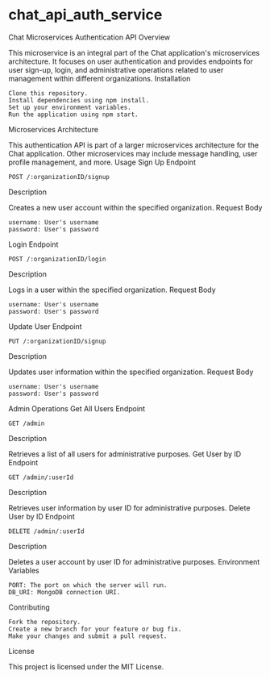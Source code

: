 # chat_api_auth_service
Chat Microservices Authentication API
Overview

This microservice is an integral part of the Chat application's microservices architecture. It focuses on user authentication and provides endpoints for user sign-up, login, and administrative operations related to user management within different organizations.
Installation

    Clone this repository.
    Install dependencies using npm install.
    Set up your environment variables.
    Run the application using npm start.

Microservices Architecture

This authentication API is part of a larger microservices architecture for the Chat application. Other microservices may include message handling, user profile management, and more.
Usage
Sign Up
Endpoint



    POST /:organizationID/signup

Description

Creates a new user account within the specified organization.
Request Body

    username: User's username
    password: User's password

Login
Endpoint



    POST /:organizationID/login

Description

Logs in a user within the specified organization.
Request Body

    username: User's username
    password: User's password

Update User
Endpoint



    PUT /:organizationID/signup

Description

Updates user information within the specified organization.
Request Body

    username: User's username
    password: User's password

Admin Operations
Get All Users
Endpoint



    GET /admin

Description

Retrieves a list of all users for administrative purposes.
Get User by ID
Endpoint



    GET /admin/:userId

Description

Retrieves user information by user ID for administrative purposes.
Delete User by ID
Endpoint



    DELETE /admin/:userId

Description

Deletes a user account by user ID for administrative purposes.
Environment Variables

    PORT: The port on which the server will run.
    DB_URI: MongoDB connection URI.

Contributing

    Fork the repository.
    Create a new branch for your feature or bug fix.
    Make your changes and submit a pull request.

License

This project is licensed under the MIT License.
